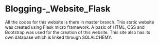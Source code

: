 # Blogging-_Website_Flask
All the codes for this website is there in master branch.
This static website was created using Flask micro framework.
A basic of HTML, CSS and Bootstrap was used for the creation of this website.
This site also has its own database which is linked through SQLALCHEMY.
